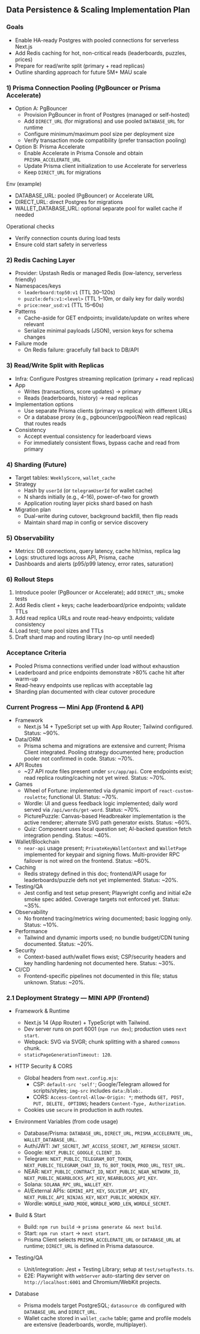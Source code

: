 ## Data Persistence & Scaling Implementation Plan

### Goals

- Enable HA-ready Postgres with pooled connections for serverless Next.js
- Add Redis caching for hot, non-critical reads (leaderboards, puzzles, prices)
- Prepare for read/write split (primary + read replicas)
- Outline sharding approach for future 5M+ MAU scale

### 1) Prisma Connection Pooling (PgBouncer or Prisma Accelerate)

- Option A: PgBouncer
  - Provision PgBouncer in front of Postgres (managed or self-hosted)
  - Add `DIRECT_URL` (for migrations) and use pooled `DATABASE_URL` for runtime
  - Configure minimum/maximum pool size per deployment size
  - Verify transaction mode compatibility (prefer transaction pooling)
- Option B: Prisma Accelerate
  - Enable Accelerate in Prisma Console and obtain `PRISMA_ACCELERATE_URL`
  - Update Prisma client initialization to use Accelerate for serverless
  - Keep `DIRECT_URL` for migrations

Env (example)

- DATABASE_URL: pooled (PgBouncer) or Accelerate URL
- DIRECT_URL: direct Postgres for migrations
- WALLET_DATABASE_URL: optional separate pool for wallet cache if needed

Operational checks

- Verify connection counts during load tests
- Ensure cold start safety in serverless

### 2) Redis Caching Layer

- Provider: Upstash Redis or managed Redis (low-latency, serverless friendly)
- Namespaces/keys
  - `leaderboard:top50:v1` (TTL 30–120s)
  - `puzzle:defs:v1:<level>` (TTL 1–10m, or daily key for daily words)
  - `price:near_usd:v1` (TTL 15–60s)
- Patterns
  - Cache-aside for GET endpoints; invalidate/update on writes where relevant
  - Serialize minimal payloads (JSON), version keys for schema changes
- Failure mode
  - On Redis failure: gracefully fall back to DB/API

### 3) Read/Write Split with Replicas

- Infra: Configure Postgres streaming replication (primary + read replicas)
- App
  - Writes (transactions, score updates) → primary
  - Reads (leaderboards, history) → read replicas
- Implementation options
  - Use separate Prisma clients (primary vs replica) with different URLs
  - Or a database proxy (e.g., pgbouncer/pgpool/Neon read replicas) that routes reads
- Consistency
  - Accept eventual consistency for leaderboard views
  - For immediately consistent flows, bypass cache and read from primary

### 4) Sharding (Future)

- Target tables: `WeeklyScore`, `wallet_cache`
- Strategy
  - Hash by `userId` (or `telegramUserId` for wallet cache)
  - N shards initially (e.g., 4–16), power-of-two for growth
  - Application routing layer picks shard based on hash
- Migration plan
  - Dual-write during cutover, background backfill, then flip reads
  - Maintain shard map in config or service discovery

### 5) Observability

- Metrics: DB connections, query latency, cache hit/miss, replica lag
- Logs: structured logs across API, Prisma, cache
- Dashboards and alerts (p95/p99 latency, error rates, saturation)

### 6) Rollout Steps

1. Introduce pooler (PgBouncer or Accelerate); add `DIRECT_URL`; smoke tests
2. Add Redis client + keys; cache leaderboard/price endpoints; validate TTLs
3. Add read replica URLs and route read-heavy endpoints; validate consistency
4. Load test; tune pool sizes and TTLs
5. Draft shard map and routing library (no-op until needed)

### Acceptance Criteria

- Pooled Prisma connections verified under load without exhaustion
- Leaderboard and price endpoints demonstrate >80% cache hit after warm-up
- Read-heavy endpoints use replicas with acceptable lag
- Sharding plan documented with clear cutover procedure

### Current Progress — Mini App (Frontend & API)

- Framework
  - Next.js 14 + TypeScript set up with App Router; Tailwind configured. Status: ~90%.
- Data/ORM
  - Prisma schema and migrations are extensive and current; Prisma Client integrated. Pooling strategy documented here; production pooler not confirmed in code. Status: ~70%.
- API Routes
  - ~27 API route files present under `src/app/api`. Core endpoints exist; read replica routing/caching not yet wired. Status: ~70%.
- Games
  - Wheel of Fortune: implemented via dynamic import of `react-custom-roulette`; functional UI. Status: ~70%.
  - Wordle: UI and guess feedback logic implemented; daily word served via `/api/words/get-word`. Status: ~70%.
  - PicturePuzzle: Canvas-based Headbreaker implementation is the active renderer; alternate SVG path generator exists. Status: ~60%.
  - Quiz: Component uses local question set; AI-backed question fetch integration pending. Status: ~40%.
- Wallet/Blockchain
  - `near-api` usage present; `PrivateKeyWalletContext` and `WalletPage` implemented for keypair and signing flows. Multi-provider RPC failover is not wired on the frontend. Status: ~60%.
- Caching
  - Redis strategy defined in this doc; frontend/API usage for leaderboards/puzzle defs not yet implemented. Status: ~20%.
- Testing/QA
  - Jest config and test setup present; Playwright config and initial e2e smoke spec added. Coverage targets not enforced yet. Status: ~35%.
- Observability
  - No frontend tracing/metrics wiring documented; basic logging only. Status: ~10%.
- Performance
  - Tailwind and dynamic imports used; no bundle budget/CDN tuning documented. Status: ~20%.
- Security
  - Context-based auth/wallet flows exist; CSP/security headers and key handling hardening not documented here. Status: ~30%.
- CI/CD
  - Frontend-specific pipelines not documented in this file; status unknown. Status: ~20%.

### 2.1 Deployment Strategy — MINI APP (Frontend)

- Framework & Runtime

  - Next.js 14 (App Router) + TypeScript with Tailwind.
  - Dev server runs on port 6001 (`npm run dev`); production uses `next start`.
  - Webpack: SVG via SVGR; chunk splitting with a shared `commons` chunk.
  - `staticPageGenerationTimeout: 120`.

- HTTP Security & CORS

  - Global headers from `next.config.mjs`:
    - CSP: `default-src 'self'`; Google/Telegram allowed for scripts/styles; `img-src` includes `data:`/`blob:`.
    - CORS: `Access-Control-Allow-Origin: *`; methods `GET, POST, PUT, DELETE, OPTIONS`; headers `Content-Type, Authorization`.
  - Cookies use `secure` in production in auth routes.

- Environment Variables (from code usage)

  - Database/Prisma: `DATABASE_URL`, `DIRECT_URL`, `PRISMA_ACCELERATE_URL`, `WALLET_DATABASE_URL`.
  - Auth/JWT: `JWT_SECRET`, `JWT_ACCESS_SECRET`, `JWT_REFRESH_SECRET`.
  - Google: `NEXT_PUBLIC_GOOGLE_CLIENT_ID`.
  - Telegram: `NEXT_PUBLIC_TELEGRAM_BOT_TOKEN`, `NEXT_PUBLIC_TELEGRAM_CHAT_ID`, `TG_BOT_TOKEN`, `PROD_URL`, `TEST_URL`.
  - NEAR: `NEXT_PUBLIC_CONTRACT_ID`, `NEXT_PUBLIC_NEAR_NETWORK_ID`, `NEXT_PUBLIC_NEARBLOCKS_API_KEY`, `NEARBLOCKS_API_KEY`.
  - Solana: `SOLANA_RPC_URL`, `WALLET_KEY`.
  - AI/External APIs: `GEMINI_API_KEY`, `SOLVIUM_API_KEY`, `NEXT_PUBLIC_API_NINJAS_KEY`, `NEXT_PUBLIC_WORDNIK_KEY`.
  - Wordle: `WORDLE_HARD_MODE`, `WORDLE_WORD_LEN`, `WORDLE_SECRET`.

- Build & Start

  - Build: `npm run build` → `prisma generate && next build`.
  - Start: `npm run start` → `next start`.
  - Prisma Client selects `PRISMA_ACCELERATE_URL` or `DATABASE_URL` at runtime; `DIRECT_URL` is defined in Prisma datasource.

- Testing/QA

  - Unit/integration: Jest + Testing Library; setup at `test/setupTests.ts`.
  - E2E: Playwright with `webServer` auto-starting dev server on `http://localhost:6001` and Chromium/WebKit projects.

- Database

  - Prisma models target PostgreSQL; `datasource db` configured with `DATABASE_URL` and `DIRECT_URL`.
  - Wallet cache stored in `wallet_cache` table; game and profile models are extensive (leaderboards, wordle, multiplayer).
